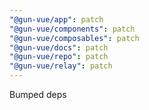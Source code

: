 ```yaml
---
"@gun-vue/app": patch
"@gun-vue/components": patch
"@gun-vue/composables": patch
"@gun-vue/docs": patch
"@gun-vue/repo": patch
"@gun-vue/relay": patch
---
```


Bumped deps
